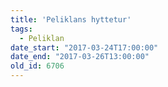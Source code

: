 ```yaml
---
title: 'Peliklans hyttetur'
tags:
  - Peliklan
date_start: "2017-03-24T17:00:00"
date_end: "2017-03-26T13:00:00"
old_id: 6706
---
```

